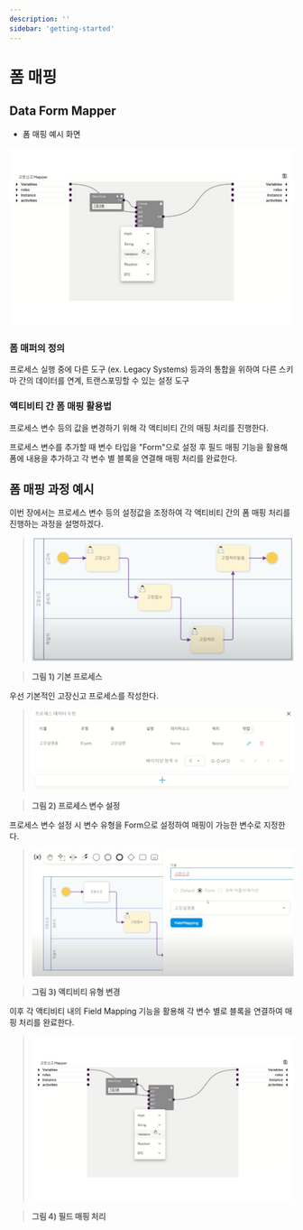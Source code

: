 ```yaml
---
description: ''
sidebar: 'getting-started'
---
```


# 폼 매핑

## Data Form Mapper

- 폼 매핑 예시 화면

![](../../../uengine-image/mapping.jpeg)
    
### 폼 매퍼의 정의
프로세스 실행 중에 다른 도구 (ex. Legacy Systems) 등과의 통합을 위하여 다른 스키마 간의 데이터를 연계, 트랜스포밍할 수 있는 설정 도구

### 액티비티 간 폼 매핑 활용법
프로세스 변수 등의 값을 변경하기 위해 각 액티비티 간의 매핑 처리를 진행한다.

프로세스 변수를 추가할 때 변수 타입을 "Form"으로 설정 후 필드 매핑 기능을 활용해 폼에 내용을 추가하고 각 변수 별 블록을 연결해 매핑 처리를 완료한다.

## 폼 매핑 과정 예시

이번 장에서는 프로세스 변수 등의 설정값을 조정하여 각 액티비티 간의 폼 매핑 처리를 진행하는 과정을 설명하겠다.

>![](../../../uengine-image/form1.png)

>**그림 1) 기본 프로세스**

우선 기본적인 고장신고 프로세스를 작성한다.

>![](../../../uengine-image/form2.png)

>**그림 2) 프로세스 변수 설정**

프로세스 변수 설정 시 변수 유형을 Form으로 설정하여 매핑이 가능한 변수로 지정한다.

>![](../../../uengine-image/form3.png)

>**그림 3) 액티비티 유형 변경**

이후 각 액티비티 내의 Field Mapping 기능을 활용해 각 변수 별로 블록을 연결하여 매핑 처리를 완료한다.

>![](../../../uengine-image/mapping.jpeg)

>**그림 4) 필드 매핑 처리**


